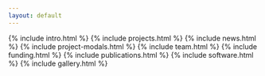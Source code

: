 ```yaml
---
layout: default
---
```

{% include intro.html %}
{% include projects.html %}
{% include news.html %}
{% include project-modals.html %}
{% include team.html %}
{% include funding.html %}
{% include publications.html %}
{% include software.html %}
{% include gallery.html %}